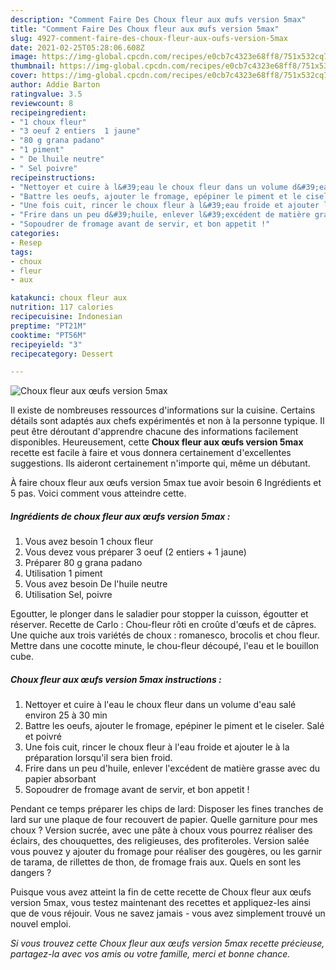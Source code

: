 ```yaml
---
description: "Comment Faire Des Choux fleur aux œufs version 5max"
title: "Comment Faire Des Choux fleur aux œufs version 5max"
slug: 4927-comment-faire-des-choux-fleur-aux-oufs-version-5max
date: 2021-02-25T05:28:06.608Z
image: https://img-global.cpcdn.com/recipes/e0cb7c4323e68ff8/751x532cq70/choux-fleur-aux-oeufs-version-5max-photo-principale-de-la-recette.jpg
thumbnail: https://img-global.cpcdn.com/recipes/e0cb7c4323e68ff8/751x532cq70/choux-fleur-aux-oeufs-version-5max-photo-principale-de-la-recette.jpg
cover: https://img-global.cpcdn.com/recipes/e0cb7c4323e68ff8/751x532cq70/choux-fleur-aux-oeufs-version-5max-photo-principale-de-la-recette.jpg
author: Addie Barton
ratingvalue: 3.5
reviewcount: 8
recipeingredient:
- "1 choux fleur"
- "3 oeuf 2 entiers  1 jaune"
- "80 g grana padano"
- "1 piment"
- " De lhuile neutre"
- " Sel poivre"
recipeinstructions:
- "Nettoyer et cuire à l&#39;eau le choux fleur dans un volume d&#39;eau salé environ 25 à 30 min"
- "Battre les oeufs, ajouter le fromage, epépiner le piment et le ciseler. Salé et poivré"
- "Une fois cuit, rincer le choux fleur à l&#39;eau froide et ajouter le à la préparation lorsqu&#39;il sera bien froid."
- "Frire dans un peu d&#39;huile, enlever l&#39;excédent de matière grasse avec du papier absorbant"
- "Sopoudrer de fromage avant de servir, et bon appetit !"
categories:
- Resep
tags:
- choux
- fleur
- aux

katakunci: choux fleur aux 
nutrition: 117 calories
recipecuisine: Indonesian
preptime: "PT21M"
cooktime: "PT56M"
recipeyield: "3"
recipecategory: Dessert

---
```



![Choux fleur aux œufs version 5max](https://img-global.cpcdn.com/recipes/e0cb7c4323e68ff8/751x532cq70/choux-fleur-aux-oeufs-version-5max-photo-principale-de-la-recette.jpg)

Il existe de nombreuses ressources d'informations sur la cuisine. Certains détails sont adaptés aux chefs expérimentés et non à la personne typique. Il peut être déroutant d'apprendre chacune des informations facilement disponibles. Heureusement, cette <strong> Choux fleur aux œufs version 5max </strong> recette est facile à faire et vous donnera certainement d'excellentes suggestions. Ils aideront certainement n'importe qui, même un débutant.

<!--inarticleads1-->

À faire choux fleur aux œufs version 5max tue avoir besoin 6 Ingrédients et 5 pas. Voici comment vous atteindre cette.

##### Ingrédients de choux fleur aux œufs version 5max :

1. Vous avez besoin 1 choux fleur
1. Vous devez vous préparer 3 oeuf (2 entiers + 1 jaune)
1. Préparer 80 g grana padano
1. Utilisation 1 piment
1. Vous avez besoin  De l&#39;huile neutre
1. Utilisation  Sel, poivre


Egoutter, le plonger dans le saladier pour stopper la cuisson, égoutter et réserver. Recette de Carlo : Chou-fleur rôti en croûte d&#39;œufs et de câpres. Une quiche aux trois variétés de choux : romanesco, brocolis et chou fleur. Mettre dans une cocotte minute, le chou-fleur découpé, l&#39;eau et le bouillon cube. 

<!--inarticleads2-->

##### Choux fleur aux œufs version 5max instructions :

1. Nettoyer et cuire à l&#39;eau le choux fleur dans un volume d&#39;eau salé environ 25 à 30 min
1. Battre les oeufs, ajouter le fromage, epépiner le piment et le ciseler. Salé et poivré
1. Une fois cuit, rincer le choux fleur à l&#39;eau froide et ajouter le à la préparation lorsqu&#39;il sera bien froid.
1. Frire dans un peu d&#39;huile, enlever l&#39;excédent de matière grasse avec du papier absorbant
1. Sopoudrer de fromage avant de servir, et bon appetit !


Pendant ce temps préparer les chips de lard: Disposer les fines tranches de lard sur une plaque de four recouvert de papier. Quelle garniture pour mes choux ? Version sucrée, avec une pâte à choux vous pourrez réaliser des éclairs, des chouquettes, des religieuses, des profiteroles. Version salée vous pouvez y ajouter du fromage pour réaliser des gougères, ou les garnir de tarama, de rillettes de thon, de fromage frais aux. Quels en sont les dangers ? 

<!--inarticleads1-->

<p>
Puisque vous avez atteint la fin de cette recette de Choux fleur aux œufs version 5max, vous testez maintenant des recettes et appliquez-les ainsi que de vous réjouir. Vous ne savez jamais - vous avez simplement trouvé un nouvel emploi.
</p>

<p>
<i>Si vous trouvez cette Choux fleur aux œufs version 5max recette précieuse, partagez-la avec vos amis ou votre famille, merci et bonne chance.</i>
</p>
